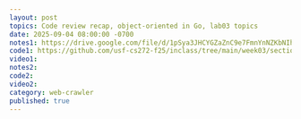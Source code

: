 ```yaml
---
layout: post
topics: Code review recap, object-oriented in Go, lab03 topics
date: 2025-09-04 08:00:00 -0700
notes1: https://drive.google.com/file/d/1pSya3JHCYGZaZnC9e7FmnYnNZKbNIhcp/view?usp=drive_link
code1: https://github.com/usf-cs272-f25/inclass/tree/main/week03/section01
video1: 
notes2: 
code2: 
video2: 
category: web-crawler
published: true
---
```

